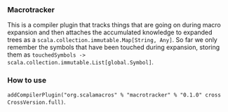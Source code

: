 ### Macrotracker

This is a compiler plugin that tracks things that are going on during macro expansion
and then attaches the accumulated knowledge to expanded trees as a `scala.collection.immutable.Map[String, Any]`.
So far we only remember the symbols that have been touched during expansion, storing them as
`touchedSymbols -> scala.collection.immutable.List[global.Symbol]`.

### How to use

`addCompilerPlugin("org.scalamacros" % "macrotracker" % "0.1.0" cross CrossVersion.full)`.
